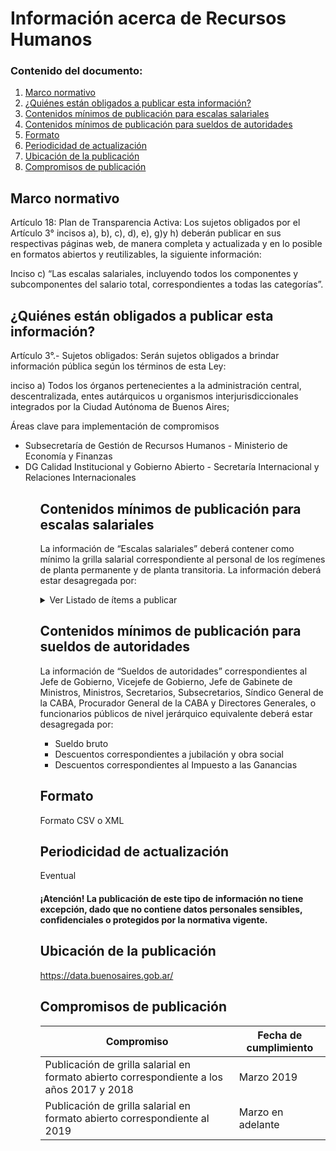 <h1> Información acerca de Recursos Humanos</h2> 
<h3>  Contenido del documento: </h3> 
<ol>
 <li><a href="#marco">Marco normativo</a></li>
 <li><a href="#obligados">¿Quiénes están obligados a publicar esta información?</a></li>
 <li><a href="#contenidos">Contenidos mínimos de publicación para escalas salariales</a></li>
   <li><a href="#auto">Contenidos mínimos de publicación para sueldos de autoridades</a></li>
 <li><a href="#formato">Formato</a></li>
 <li><a href="#perio">Periodicidad de actualización</a></li>
 <li><a href="#ubicacion">Ubicación de la publicación</a></li>
 <li><a href="#compromisos">Compromisos de publicación</a></li>
 
 
</ol>
 
<h2 id="marco">Marco normativo</h2>  
<p>
Artículo 18: Plan de Transparencia Activa: Los sujetos obligados por el Artículo 3° incisos a), b), c), d), e), g)y h) deberán publicar en sus respectivas páginas web, de manera completa y actualizada y en lo posible en formatos abiertos y reutilizables, la siguiente información:

Inciso c) “Las escalas salariales, incluyendo todos los componentes y subcomponentes del salario total, correspondientes a todas las categorías”.




</p>
<h2 id="obligados"> ¿Quiénes están obligados a publicar esta información?</h2> 
<p>
Artículo 3°.- Sujetos obligados: Serán sujetos obligados a brindar información pública según los términos de esta Ley:

inciso a) Todos los órganos pertenecientes a la administración central, descentralizada, entes autárquicos u organismos interjurisdiccionales integrados por la Ciudad Autónoma de Buenos Aires;



</p>

<p>Áreas clave para implementación de compromisos
<ul>
  <li>Subsecretaría de Gestión de Recursos Humanos - Ministerio de Economía y Finanzas</li>
<li>DG Calidad Institucional y Gobierno Abierto - Secretaría Internacional y Relaciones Internacionales</li>
 <ul>

</p>

<h2 id="contenidos"> Contenidos mínimos de publicación para escalas salariales </h2> 
<p>La información de “Escalas salariales” deberá contener como mínimo la grilla salarial correspondiente al personal de los regímenes de planta permanente y de planta transitoria. La información deberá estar desagregada por: 

</p>
<details><summary> Ver Listado de ítems a publicar </summary>
<p>
<ul>

<li><b>Agrupamiento:</b> Conjunto de puestos cuyas funciones son caracterizadas por una misma naturaleza o finalidad. 
Actividades de Asistencia a la Salud y Apoyo Social 
Actividades Artísticas y Escenotécnicas
Atención al Ciudadano
Emergencias
Gestión gubernamental
Inspección y verificación
Servicios generales y Mantenimiento
Tecnologías de la información y las comunicaciones</li>
<li><b>Tramos:</b> niveles determinados en función de la complejidad de la tarea, experiencia y competencias requeridas.
Avanzado
Medio 
Inicial</li>
<li><b>Grado:</b> escala definida según la experiencia y mérito del empleado que sirve a los efectos de su promoción.
Conceptos salariales
Sueldo Básico NCA
Fondo de Garantía NCA
Suplemento Fijo Mensual NCA
Adicionales por categoría
</li>

</ul>
</p>
</details>

<h2 id="auto"> Contenidos mínimos de publicación para sueldos de autoridades </h2> 
La información de “Sueldos de autoridades” correspondientes al Jefe de Gobierno, Vicejefe de Gobierno, Jefe de Gabinete de Ministros, Ministros, Secretarios, Subsecretarios, Síndico General de la CABA, Procurador General de la CABA y Directores Generales, o funcionarios públicos de nivel jerárquico equivalente deberá estar desagregada por:
<ul>
  <li>Sueldo bruto</li>
<li>Descuentos correspondientes a jubilación y obra social</li>
  <li>Descuentos correspondientes al Impuesto a las Ganancias </li>
</ul>

<h2 id="formato"> Formato </h2>
<p>
Formato CSV o XML

</p>
<h2 id="perio"> Periodicidad de actualización</h2>
<p>Eventual</p>

<h4>¡Atención! La publicación de este tipo de información no tiene excepción, dado que no contiene datos personales sensibles, confidenciales o protegidos por la normativa vigente.
</h4>
 

<h2 id="ubicacion"> Ubicación de la publicación</h2>
<p>
<a href="https://data.buenosaires.gob.ar/">https://data.buenosaires.gob.ar/ </a>
 </br>

</p>

<h2 id="compromisos">  Compromisos de publicación</h2>

| Compromiso | Fecha de cumplimiento |
| --- | --- |
| Publicación de grilla salarial en formato abierto correspondiente a los años 2017 y 2018 |Marzo 2019 |
| Publicación de grilla salarial en formato abierto correspondiente al 2019 |Marzo en adelante |


